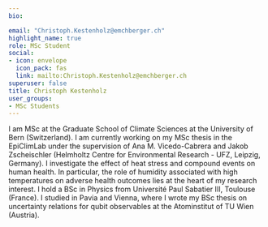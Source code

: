 ```yaml
---
bio:

email: "Christoph.Kestenholz@emchberger.ch"
highlight_name: true
role: MSc Student
social:
- icon: envelope
  icon_pack: fas
  link: mailto:Christoph.Kestenholz@emchberger.ch
superuser: false
title: Christoph Kestenholz
user_groups:
- MSc Students
---
```

I am MSc at the Graduate School of Climate Sciences at the University of Bern (Switzerland). I am currently working on my MSc thesis in the EpiClimLab under the supervision of Ana M. Vicedo-Cabrera and Jakob Zscheischler (Helmholtz Centre for Environmental Research - UFZ, Leipzig, Germany). I investigate the effect of heat stress and compound events on human health. In particular, the role of humidity associated with high temperatures on adverse health outcomes lies at the heart of my research interest.
I hold a BSc in Physics from Université Paul Sabatier III, Toulouse (France). I studied in Pavia and Vienna, where I wrote my BSc thesis on uncertainty relations for qubit observables at the Atominstitut of TU Wien (Austria).